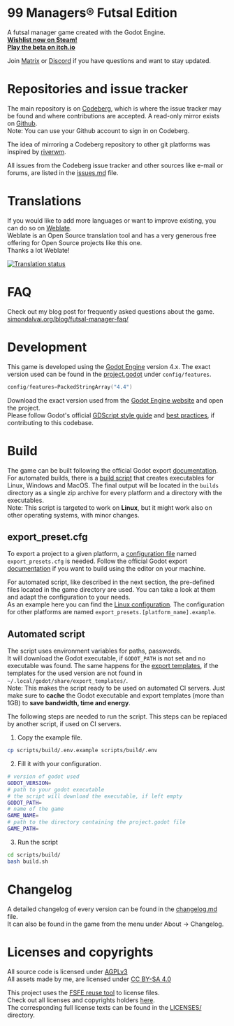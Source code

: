 <!--
SPDX-FileCopyrightText: 2023 Simon Dalvai <info@simondalvai.org>

SPDX-License-Identifier: CC0-1.0
-->

# 99 Managers® Futsal Edition
A futsal manager game created with the Godot Engine.  
**[Wishlist now on Steam!](https://store.steampowered.com/app/3334770/99_Managers_Futsal_Edition/)**  
**[Play the beta on itch.io](https://simondalvai.itch.io/99managers-futsal-edition)**

Join [Matrix](https://matrix.to/#/%23s9i.org:matrix.org) or [Discord](https://discord.gg/a5DSHZKkA8) if you have questions and want to stay updated.

# Repositories and issue tracker
The main repository is on [Codeberg](https://codeberg.org/dulvui/99managers-futsal-edition),
which is where the issue tracker may be found and where contributions are accepted.
A read-only mirror exists on [Github](https://github.com/dulvui/99managers-futsal-edition).  
Note: You can use your Github account to sign in on Codeberg.

The idea of mirroring a Codeberg repository to other git platforms was inspired by [riverwm](https://codeberg.org/river/river).

All issues from the Codeberg issue tracker and other sources like e-mail or forums, are listed in the [issues.md](/issues.md) file.

# Translations
If you would like to add more languages or want to improve existing, you can do so on [Weblate](https://hosted.weblate.org/engage/99-managers-futsal-edition/).  
Weblate is an Open Source translation tool and has a very generous free offering for Open Source projects like this one.  
Thanks a lot Weblate!

<a href="https://hosted.weblate.org/engage/99-managers-futsal-edition/">
<img src="https://hosted.weblate.org/widget/99-managers-futsal-edition/game/287x66-white.png" alt="Translation status" />
</a>

# FAQ
Check out my blog post for frequently asked questions about the game.  
[simondalvai.org/blog/futsal-manager-faq/](https://simondalvai.org/blog/99managers-futsal-faq/)

# Development
This game is developed using the [Godot Engine](https://godotengine.org/) version 4.x.
The exact version used can be found in the [project.godot](game/project.godot) under `config/features`.
```c
config/features=PackedStringArray("4.4")
```
Download the exact version used from the [Godot Engine website](https://godotengine.org/) and open the project.  
Please follow Godot's official [GDScript style guide](https://docs.godotengine.org/en/latest/tutorials/scripting/gdscript/gdscript_styleguide.html)
and [best practices](https://docs.godotengine.org/en/stable/tutorials/best_practices/index.html),
if contributing to this codebase.

# Build
The game can be built following the official Godot export
[documentation](https://docs.godotengine.org/en/stable/tutorials/export/exporting_projects.html).  
For automated builds, there is a [build script](scripts/build/build.sh) that creates executables for Linux, Windows and MacOS.
The final output will be located in the `builds` directory as a single zip archive for every platform and a directory with the executables.  
Note: This script is targeted to work on **Linux**, but it might work also on other operating systems, with minor changes.

## export_preset.cfg
To export a project to a given platform, a
[configuration file](https://docs.godotengine.org/en/latest/tutorials/export/exporting_projects.html#configuration-files)
named `export_presets.cfg` is needed.
Follow the official Godot export [documentation](https://docs.godotengine.org/en/stable/tutorials/export/exporting_projects.html)
if you want to build using the editor on your machine.

For automated script, like described in the next section, the pre-defined files located in the game directory are used.
You can take a look at them and adapt the configuration to your needs.  
As an example here you can find the [Linux configuration](game/export_presets.linux.example).
The configuration for other platforms are named `export_presets.[platform_name].example`.

## Automated script
The script uses environment variables for paths, passwords.  
It will download the Godot executable, if `GODOT_PATH` is not set and no executable was found.
The same happens for the [export templates](https://docs.godotengine.org/en/latest/tutorials/export/exporting_projects.html#export-templates),
if the templates for the used version are not found in `~/.local/godot/share/export_templates/`.  
Note: This makes the script ready to be used on automated CI servers.
Just make sure to **cache** the Godot executable and export templates (more than 1GB) to **save bandwidth, time and energy**.

The following steps are needed to run the script.
This steps can be replaced by another script, if used on CI servers.
1) Copy the example file.
```bash
cp scripts/build/.env.example scripts/build/.env
```
2) Fill it with your configuration.
```bash
# version of godot used
GODOT_VERSION=
# path to your godot executable
# the script will download the executable, if left empty
GODOT_PATH=
# name of the game
GAME_NAME=
# path to the directory containing the project.godot file
GAME_PATH=
```
3) Run the script
```bash
cd scripts/build/
bash build.sh
```

# Changelog
A detailed changelog of every version can be found in the [changelog.md](/changelog.md) file.  
It can also be found in the game from the menu under About -> Changelog.

# Licenses and copyrights
All source code is licensed under [AGPLv3](LICENSES/AGPL-3.0-or-later.txt)  
All assets made by me, are licensed under [CC BY-SA 4.0](LICENSES/CC-BY-SA-4.0.txt)

This project uses the [FSFE reuse tool](https://github.com/fsfe/reuse-tool) to license files.  
Check out all licenses and copyrights holders [here](REUSE.toml).  
The corresponding full license texts can be found in the [LICENSES/](./LICENSES/) directory.

